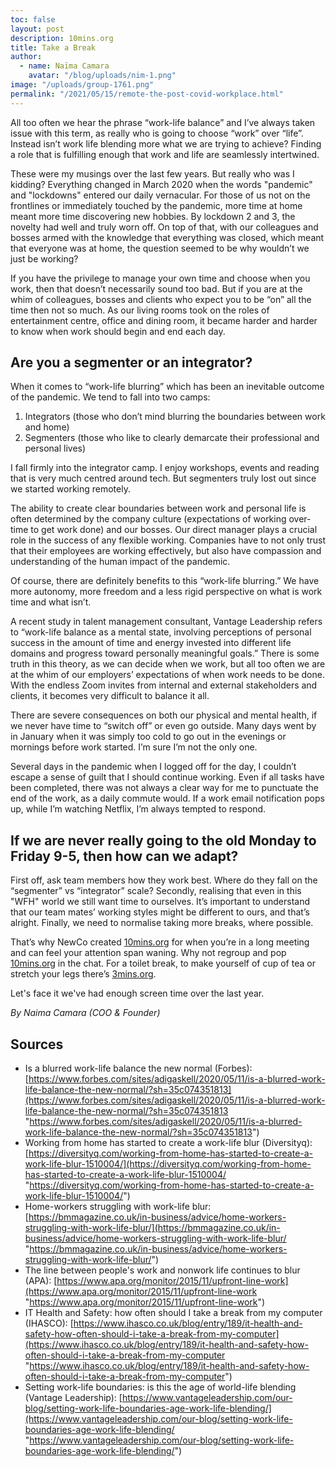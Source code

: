 ```yaml
---
toc: false
layout: post
description: 10mins.org
title: Take a Break
author:
  - name: Naïma Camara
    avatar: "/blog/uploads/nim-1.png"
image: "/uploads/group-1761.png"
permalink: "/2021/05/15/remote-the-post-covid-workplace.html"
---
```


All too often we hear the phrase “work-life balance” and I’ve always taken issue with this term, as really who is going to choose “work” over “life”. Instead isn’t work life blending more what we are trying to achieve? Finding a role that is fulfilling enough that work and life are seamlessly intertwined.

These were my musings over the last few years. But really who was I kidding? Everything changed in March 2020 when the words "pandemic" and "lockdowns" entered our daily vernacular. For those of us not on the frontlines or immediately touched by the pandemic, more time at home meant more time discovering new hobbies. By lockdown 2 and 3, the novelty had well and truly worn off. On top of that, with our colleagues and bosses armed with the knowledge that everything was closed, which meant that everyone was at home, the question seemed to be why wouldn’t we just be working?

If you have the privilege to manage your own time and choose when you work, then that doesn’t necessarily sound too bad. But if you are at the whim of colleagues, bosses and clients who expect you to be “on” all the time then not so much. As our living rooms took on the roles of entertainment centre, office and dining room, it became harder and harder to know when work should begin and end each day.

## Are you a segmenter or an integrator?

When it comes to “work-life blurring” which has been an inevitable outcome of the pandemic. We tend to fall into two camps:

1. Integrators (those who don’t mind blurring the boundaries between work and home)
2. Segmenters (those who like to clearly demarcate their professional and personal lives)

I fall firmly into the integrator camp. I enjoy workshops, events and reading that is very much centred around tech. But segmenters truly lost out since we started working remotely.

The ability to create clear boundaries between work and personal life is often determined by the company culture (expectations of working over-time to get work done) and our bosses. Our direct manager plays a crucial role in the success of any flexible working. Companies have to not only trust that their employees are working effectively, but also have compassion and understanding of the human impact of the pandemic.

Of course, there are definitely benefits to this “work-life blurring.” We have more autonomy, more freedom and a less rigid perspective on what is work time and what isn’t.

A recent study in talent management consultant, Vantage Leadership refers to “work-life balance as a mental state, involving perceptions of personal success in the amount of time and energy invested into different life domains and progress toward personally meaningful goals.” There is some truth in this theory, as we can decide when we work, but all too often we are at the whim of our employers’ expectations of when work needs to be done. With the endless Zoom invites from internal and external stakeholders and clients, it becomes very difficult to balance it all.

There are severe consequences on both our physical and mental health, if we never have time to “switch off” or even go outside. Many days went by in January when it was simply too cold to go out in the evenings or mornings before work started. I’m sure I’m not the only one.

Several days in the pandemic when I logged off for the day, I couldn’t escape a sense of guilt that I should continue working. Even if all tasks have been completed, there was not always a clear way for me to punctuate the end of the work, as a daily commute would. If a work email notification pops up, while I’m watching Netflix, I’m always tempted to respond.

## If we are never really going to the old Monday to Friday 9-5, then how can we adapt?

First off, ask team members how they work best. Where do they fall on the “segmenter” vs “integrator” scale? Secondly, realising that even in this "WFH" world we still want time to ourselves. It’s important to understand that our team mates’ working styles might be different to ours, and that’s alright. Finally, we need to normalise taking more breaks, where possible.

That’s why NewCo created [10mins.org](http://10mins.org/) for when you’re in a long meeting and can feel your attention span waning. Why not regroup and pop [10mins.org](http://10mins.org/) in the chat. For a toilet break, to make yourself of cup of tea or stretch your legs there’s [3mins.org](http://3mins.org/).

Let's face it we've had enough screen time over the last year.

_By Naima Camara (COO & Founder)_

## Sources

- Is a blurred work-life balance the new normal (Forbes): [https://www.forbes.com/sites/adigaskell/2020/05/11/is-a-blurred-work-life-balance-the-new-normal/?sh=35c074351813](https://www.forbes.com/sites/adigaskell/2020/05/11/is-a-blurred-work-life-balance-the-new-normal/?sh=35c074351813 "https://www.forbes.com/sites/adigaskell/2020/05/11/is-a-blurred-work-life-balance-the-new-normal/?sh=35c074351813")
- Working from home has started to create a work-life blur (Diversityq): [https://diversityq.com/working-from-home-has-started-to-create-a-work-life-blur-1510004/](https://diversityq.com/working-from-home-has-started-to-create-a-work-life-blur-1510004/ "https://diversityq.com/working-from-home-has-started-to-create-a-work-life-blur-1510004/")
- Home-workers struggling with work-life blur: [https://bmmagazine.co.uk/in-business/advice/home-workers-struggling-with-work-life-blur/](https://bmmagazine.co.uk/in-business/advice/home-workers-struggling-with-work-life-blur/ "https://bmmagazine.co.uk/in-business/advice/home-workers-struggling-with-work-life-blur/")
- The line between people's work and nonwork life continues to blur (APA): [https://www.apa.org/monitor/2015/11/upfront-line-work](https://www.apa.org/monitor/2015/11/upfront-line-work "https://www.apa.org/monitor/2015/11/upfront-line-work")
- IT Health and Safety: how often should I take a break from my computer (IHASCO): [https://www.ihasco.co.uk/blog/entry/189/it-health-and-safety-how-often-should-i-take-a-break-from-my-computer](https://www.ihasco.co.uk/blog/entry/189/it-health-and-safety-how-often-should-i-take-a-break-from-my-computer "https://www.ihasco.co.uk/blog/entry/189/it-health-and-safety-how-often-should-i-take-a-break-from-my-computer")
- Setting work-life boundaries: is this the age of world-life blending (Vantage Leadership): [https://www.vantageleadership.com/our-blog/setting-work-life-boundaries-age-work-life-blending/](https://www.vantageleadership.com/our-blog/setting-work-life-boundaries-age-work-life-blending/ "https://www.vantageleadership.com/our-blog/setting-work-life-boundaries-age-work-life-blending/")
